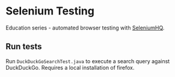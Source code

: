 # Selenium Testing

Education series - automated browser testing with [SeleniumHQ](https://www.seleniumhq.org).


## Run tests

Run `DuckDuckGoSearchTest.java` to execute a search query against DuckDuckGo.
Requires a local installation of firefox.